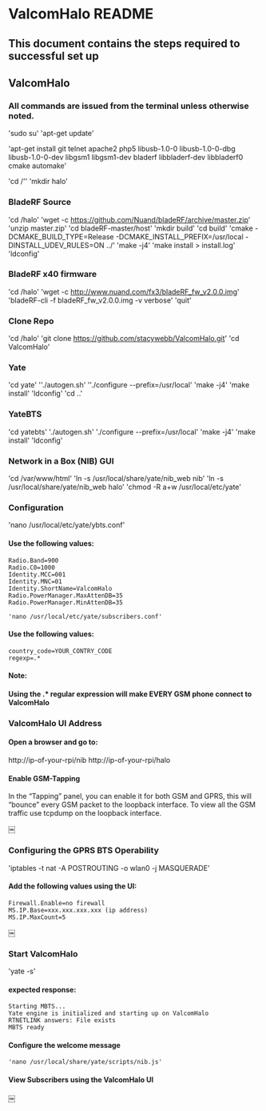 # ValcomHalo README

## This document contains the steps required to successful set up
## ValcomHalo

### All commands are issued from the terminal unless otherwise noted.

  'sudo su'
  'apt-get update'

  'apt-get install git telnet apache2 php5 libusb-1.0-0 libusb-1.0-0-dbg libusb-1.0-0-dev libgsm1 libgsm1-dev bladerf libbladerf-dev libbladerf0 cmake automake'

  'cd /''
  'mkdir halo'


### BladeRF Source

  'cd /halo'
  'wget -c https://github.com/Nuand/bladeRF/archive/master.zip'
  'unzip master.zip'
  'cd bladeRF-master/host'
  'mkdir build'
  'cd build'
  'cmake -DCMAKE_BUILD_TYPE=Release -DCMAKE_INSTALL_PREFIX=/usr/local -DINSTALL_UDEV_RULES=ON ../'
  'make -j4'
  'make install > install.log'
  'ldconfig'


### BladeRF x40 firmware

  'cd /halo'
  'wget -c http://www.nuand.com/fx3/bladeRF_fw_v2.0.0.img'
  'bladeRF-cli -f bladeRF_fw_v2.0.0.img -v verbose'
  'quit'

### Clone Repo

  'cd /halo'
  'git clone https://github.com/stacywebb/ValcomHalo.git'
  'cd ValcomHalo'


### Yate

  'cd yate'
  ''./autogen.sh'
  ''./configure --prefix=/usr/local'
  'make -j4'
  'make install'
  'ldconfig'
  'cd ..'

### YateBTS

  'cd yatebts'
  './autogen.sh'
  './configure --prefix=/usr/local'
  'make -j4'
  'make install'
  'ldconfig'


### Network in a Box (NIB) GUI

  'cd /var/www/html'
  'ln -s /usr/local/share/yate/nib_web nib'
  'ln -s /usr/local/share/yate/nib_web halo'
  'chmod -R a+w /usr/local/etc/yate'


### Configuration


  'nano /usr/local/etc/yate/ybts.conf'

#### Use the following values:

    Radio.Band=900
    Radio.C0=1000
    Identity.MCC=001
    Identity.MNC=01
    Identity.ShortName=ValcomHalo
    Radio.PowerManager.MaxAttenDB=35
    Radio.PowerManager.MinAttenDB=35

    'nano /usr/local/etc/yate/subscribers.conf'

#### Use the following values:

    country_code=YOUR_CONTRY_CODE
    regexp=.*


#### Note:
#### Using the .* regular expression will make EVERY GSM phone connect to ValcomHalo


### ValcomHalo UI Address

#### Open a browser and go to:

  http://ip-of-your-rpi/nib
  http://ip-of-your-rpi/halo

#### Enable GSM-Tapping

  In the “Tapping” panel, you can enable it for both GSM and GPRS, this will “bounce” every GSM packet to the loopback interface.
  To view all the GSM traffic use tcpdump on the loopback interface.

￼

### Configuring the GPRS BTS Operability

  'iptables -t nat -A POSTROUTING -o wlan0 -j MASQUERADE'

#### Add the following values using the UI:

    Firewall.Enable=no firewall
    MS.IP.Base=xxx.xxx.xxx.xxx (ip address)
    MS.IP.MaxCount=5

￼
### Start ValcomHalo

  'yate -s'

#### expected response:

    Starting MBTS...
    Yate engine is initialized and starting up on ValcomHalo
    RTNETLINK answers: File exists
    MBTS ready


#### Configure the welcome message

    'nano /usr/local/share/yate/scripts/nib.js'


#### View Subscribers using the ValcomHalo UI

￼
